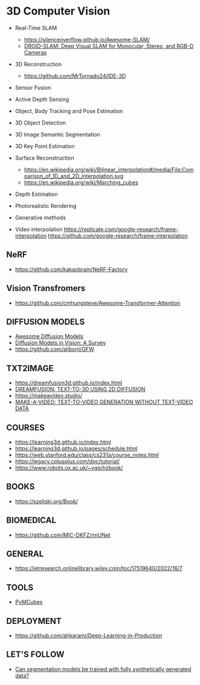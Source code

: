 # 3D Computer Vision

- Real-Time SLAM
  - https://silenceoverflow.github.io/Awesome-SLAM/
  - [DROID-SLAM: Deep Visual SLAM for Monocular, Stereo, and RGB-D Cameras](https://arxiv.org/pdf/2108.10869.pdf)
  
- 3D Reconstruction
  
  - https://github.com/MrTornado24/IDE-3D

- Sensor Fusion
- Active Depth Sensing
- Object, Body Tracking and Pose Estimation
- 3D Object Detection
- 3D Image Semantic Segmentation
- 3D Key Point Estimation 
- Surface Reconstruction
  - https://en.wikipedia.org/wiki/Bilinear_interpolation#/media/File:Comparison_of_1D_and_2D_interpolation.svg
  - https://en.wikipedia.org/wiki/Marching_cubes
- Depth Estimation
- Photorealistic Rendering
- Generative methods
- Video interpolation
https://replicate.com/google-research/frame-interpolation
https://github.com/google-research/frame-interpolation

## NeRF

- https://github.com/kakaobrain/NeRF-Factory

## Vision Transfromers

- https://github.com/cmhungsteve/Awesome-Transformer-Attention

## DIFFUSION MODELS

- [Awesome Diffusion Models](https://github.com/heejkoo/Awesome-Diffusion-Models)
- [Diffusion Models in Vision: A Survey](https://arxiv.org/pdf/2209.04747.pdf)
- https://github.com/aliborji/GFW

## TXT2IMAGE

- https://dreamfusion3d.github.io/index.html
- [DREAMFUSION: TEXT-TO-3D USING 2D DIFFUSION](https://arxiv.org/pdf/2209.14988.pdf)
- https://makeavideo.studio/
- [MAKE-A-VIDEO: TEXT-TO-VIDEO GENERATION WITHOUT TEXT-VIDEO DATA](https://makeavideo.studio/Make-A-Video.pdf)

## COURSES

- https://learning3d.github.io/index.html
- https://learning3d.github.io/pages/schedule.html
- https://web.stanford.edu/class/cs231a/course_notes.html
- https://legacy.cplusplus.com/doc/tutorial/
- https://www.robots.ox.ac.uk/~vgg/hzbook/

## BOOKS

- https://szeliski.org/Book/

## BIOMEDICAL

- https://github.com/MIC-DKFZ/nnUNet

## GENERAL

- https://ietresearch.onlinelibrary.wiley.com/toc/17519640/2022/16/7

## TOOLS

- [PyMCubes](https://github.com/pmneila/PyMCubes)

## DEPLOYMENT

- https://github.com/ahkarami/Deep-Learning-in-Production

## LET'S FOLLOW

- [Can segmentation models be trained with fully synthetically generated data?](https://arxiv.org/pdf/2209.08256.pdf)




